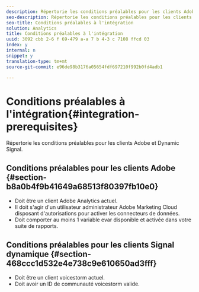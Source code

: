 ```yaml
---
description: Répertorie les conditions préalables pour les clients Adobe et Dynamic Signal.
seo-description: Répertorie les conditions préalables pour les clients Adobe et Dynamic Signal.
seo-title: Conditions préalables à l'intégration
solution: Analytics
title: Conditions préalables à l'intégration
uuid: 3092 cbb 2-6 f 69-479 a-a 7 b 4-3 c 7108 ffcd 03
index: y
internal: n
snippet: y
translation-type: tm+mt
source-git-commit: e96de98b3176a05654fdf697210f992b0fd4adb1

---
```



# Conditions préalables à l'intégration{#integration-prerequisites}

Répertorie les conditions préalables pour les clients Adobe et Dynamic Signal.

## Conditions préalables pour les clients Adobe {#section-b8a0b4f9b41649a68513f80397fb10e0}

* Doit être un client Adobe Analytics actuel.
* Il doit s'agir d'un utilisateur administrateur Adobe Marketing Cloud disposant d'autorisations pour activer les connecteurs de données.
* Doit comporter au moins 1 variable evar disponible et activée dans votre suite de rapports.

## Conditions préalables pour les clients Signal dynamique {#section-468ccc1d532e4e738c9e610650ad3fff}

* Doit être un client voicestorm actuel.
* Doit avoir un ID de communauté voicestorm valide.

